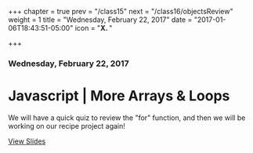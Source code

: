 +++
chapter = true
prev = "/class15"
next = "/class16/objectsReview"
weight = 1
title = "Wednesday, February 22, 2017"
date = "2017-01-06T18:43:51-05:00"
icon = "<b>X. </b>"

+++

### Wednesday, February 22, 2017

# Javascript | More Arrays & Loops

We will have a quick quiz to review the "for" function, and then we will be working on our recipe project again!

[View Slides](/gdi-featured-js-intro/class3.html)